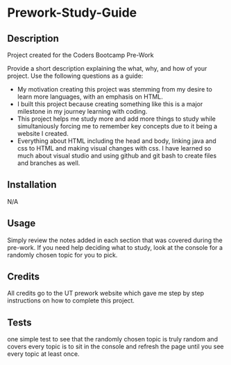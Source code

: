 # Prework-Study-Guide

## Description
Project created for the Coders Bootcamp Pre-Work

Provide a short description explaining the what, why, and how of your project. Use the following questions as a guide:

- My motivation creating this project was stemming from my desire to learn more languages, with an emphasis on HTML.
- I built this project because creating something like this is a major milestone in my journey learning with coding.
- This project helps me study more and add more things to study while simultaniously forcing me to remember key concepts due to it being a website I created.
- Everything about HTML including the head and body, linking java and css to HTML and making visual changes with css. I have learned so much about visual studio and using github and git bash to create files and branches as well.

## Installation

N/A

## Usage

Simply review the notes added in each section that was covered during the pre-work. If you need help deciding what to study, look at the console for a randomly chosen topic for you to pick.

## Credits

All credits go to the UT prework website which gave me step by step instructions on how to complete this project.


## Tests

one simple test to see that the randomly chosen topic is truly random and covers every topic is to sit in the console and refresh the page until you see every topic at least once.